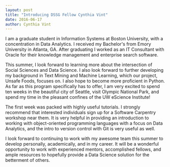 ```yaml
---
layout: post
title: "Introducing DSSG Fellow Cynthia Vint"
date: 2016-06-17
author: Cynthia Vint
---
```


<p>
I am a graduate student in Information Systems at Boston University, with a concentration in Data Analytics. I received my Bachelor's from Emory University in Atlanta, GA. After graduating I worked as an IT Consultant with Oracle for their knowledge management and enterprise search software.</p>
<p>
This summer, I look forward to learning more about the intersection of Social Sciences and Data Science. I also look forward to further developing my background in Text Mining and Machine Learning, which our project, Unsafe Foods, focuses on. I also hope to become more proficient in Python. As far as this program specifically has to offer, I am very excited to spend ten weeks in the beautiful city of Seattle, visit Olympic National Park, and spend my time in the pleasant confines of the UW eScience Institute!
</p>

<p>The first week was packed with highly useful tutorials. I strongly recommend that interested individuals sign up for a Software Carpentry workshop near them. It is very helpful in providing an introduction to working with object-oriented programming languages with a focus on Data Analytics, and the intro to version control with Git is very useful as well.</p>

<p>I look forward to continuing to work with my awesome team this summer to develop personally, academically, and in my career. It will be a wonderful opportunity to work with experienced mentors, accomplished fellows, and ample resources to hopefully provide a Data Science solution for the betterment of others.</p>